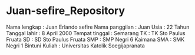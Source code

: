 # Juan-sefire_Repository
Nama lengkap	 	: Juan Erlando sefire
Nama panggilan 	: Juan
Usia 			      : 22 Tahun 
Tanggal lahir 	: 8 April 2000 
Tempat tinggal	: Semarang 
TK 		        	: TK Sto Paulus Fruata
SD 			        : SD  Sto Paulus Fruata
SMP 		      	: SMP Negri 6 Kaimana
 SMA		      	: SMK Negri 1 Bintuni
Kuliah		    	: Universitas Katolik Soegijapranata

